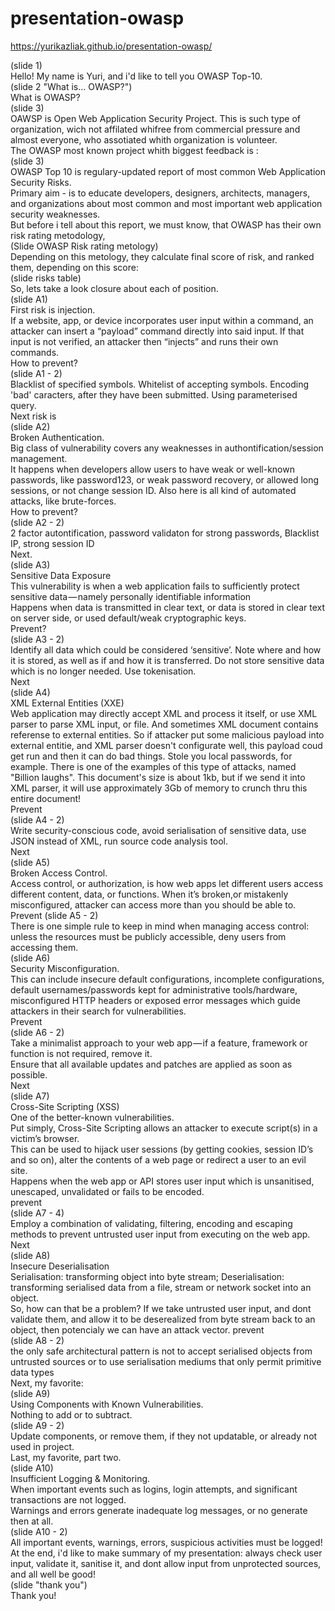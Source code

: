 # presentation-owasp
https://yurikazliak.github.io/presentation-owasp/    

(slide 1)    
Hello! My name is Yuri, and i'd like to tell you OWASP Top-10.    
(slide 2 "What is... OWASP?")  
What is OWASP?    
(slide 3)  
OAWSP is Open Web Application Security Project. This is such type of organization, wich not affilated whifree from commercial pressure and almost everyone, who assotiated whith organization is volunteer.     
The OWASP most known project whith biggest feedback is :    
(slide 3)    
OWASP Top 10 is regulary-updated report of most	common Web Application Security Risks.   
Primary aim - is to educate developers, designers, architects, managers, and organizations about most common and most important web application security weaknesses.    
But before i tell about this report, we must know, that OWASP has their own risk rating metodology,     
(Slide OWASP Risk rating metology)    
Depending on this metology, they calculate final score of risk, and ranked them, depending on this score:    
(slide risks table)    
So, lets take a look closure about each of position.    
(slide A1)    
First risk is injection.     
If a website, app, or device incorporates user input within a command, an attacker can insert a “payload” command directly into said input. If that input is not verified, an attacker then “injects” and runs their own commands.     
How to prevent?    
(slide A1 - 2)    
Blacklist of specified symbols. Whitelist of accepting symbols. Encoding 'bad' caracters, after they have been submitted. Using parameterised query.    
Next risk is     
(slide A2)    
Broken Authentication.    
Big class of vulnerability covers any weaknesses in authontification/session management.    
It happens when developers allow users to have weak or well-known passwords, like password123, or weak password recovery, or allowed long sessions, or not change session ID. Also here is all kind of automated attacks, like brute-forces.    
How to prevent?    
(slide A2 - 2)    
2 factor autontification, password validaton for strong passwords, Blacklist IP, strong session ID    
Next.    
(slide A3)    
Sensitive Data Exposure    
This vulnerability is when a web application fails to sufficiently protect sensitive data — namely personally identifiable information    
Happens when data is transmitted in clear text, or data is stored in clear text on server side, or used default/weak cryptographic keys.    
Prevent?    
(slide A3 - 2)    
Identify all data which could be considered ‘sensitive’. Note where and how it is stored, as well as if and how it is transferred. Do not store sensitive data which is no longer needed. Use tokenisation.    
Next    
(slide A4)    
XML External Entities (XXE)    
Web application may directly accept XML and process it itself, or use XML parser to parse XML input, or file. And sometimes XML document contains referense to external entities. So if attacker put some malicious payload into external entitie, and XML parser doesn't configurate well, this payload coud get run and then it can do bad things. Stole you local passwords, for example.
There is one of the examples of this type of attacks, named "Billion laughs". This document's size is about 1kb, but if we send it into XML parser, it will use approximately 3Gb of memory to crunch thru this entire document!    
Prevent    
(slide A4 - 2)    
Write security-conscious code, avoid serialisation of sensitive data, use JSON instead of XML, run source code analysis tool.    
Next    
(slide A5)    
Broken Access Control.    
Access control, or authorization, is how web apps let different users access different content, data, or functions. When it’s broken,or mistakenly misconfigured, attacker can access more than you should be able to.    
Prevent
(slide A5 - 2)    
There is one simple rule to keep in mind when managing access control: unless the resources must be publicly accessible, deny users from accessing them.    
(slide A6)    
Security Misconfiguration.    
This can include insecure default configurations, incomplete configurations, default usernames/passwords kept for administrative    tools/hardware, misconfigured HTTP headers or exposed error messages which guide attackers in their search for vulnerabilities.    
Prevent    
(slide A6 - 2)    
Take a minimalist approach to your web app — if a feature, framework or function is not required, remove it.    
Ensure that all available updates and patches are applied as soon as possible.       
Next    
(slide A7)    
Cross-Site Scripting (XSS)    
One of the better-known vulnerabilities.     
Put simply, Cross-Site Scripting allows an attacker to execute script(s) in a victim’s browser.    
This can be used to hijack user sessions (by getting cookies, session ID’s and so on), alter the contents of a web page or redirect a user to an evil site.   
Happens when the web app or API stores user input which is unsanitised, unescaped, unvalidated or fails to be encoded.     
prevent    
(slide A7 - 4)     
Employ a combination of validating, filtering, encoding and escaping methods to prevent untrusted user input from executing on the web app.     
Next     
(slide A8)    
Insecure Deserialisation  
Serialisation: transforming object into byte stream; 
Deserialisation: transforming serialised data from a file, stream or network socket into an object.   
So, how can that be a problem? If we take untrusted user input, and dont validate them, and allow it to be deserealized from byte stream back to an object, then potencialy we can have an attack vector.
prevent    
(slide A8 - 2)     
the only safe architectural pattern is not to accept serialised objects from untrusted sources or to use serialisation mediums that only permit primitive data types    
Next, my favorite:     
(slide A9)     
Using Components with Known Vulnerabilities.     
Nothing to add or to subtract.     
(slide A9 - 2)    
Update components, or remove them, if they not updatable, or already not used in project.    
Last, my favorite, part two.    
(slide A10)    
Insufficient Logging & Monitoring.     
When important events such as logins, login attempts, and significant transactions are not logged.    
Warnings and errors generate inadequate log messages, or no generate then at all.    
(slide A10 - 2)    
All important events, warnings, errors, suspicious activities must be logged! 
At the end, i'd like to make summary of my presentation: always check user input, validate it, sanitise it, and dont allow input from unprotected sources, and all well be good!    
(slide "thank you")    
Thank you!    